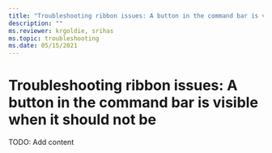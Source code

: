 ```yaml
---
title: "Troubleshooting ribbon issues: A button in the command bar is visible when it should not be"
description: ""
ms.reviewer: krgoldie, srihas
ms.topic: troubleshooting
ms.date: 05/15/2021
---
```

# Troubleshooting ribbon issues: A button in the command bar is visible when it should not be

TODO: Add content